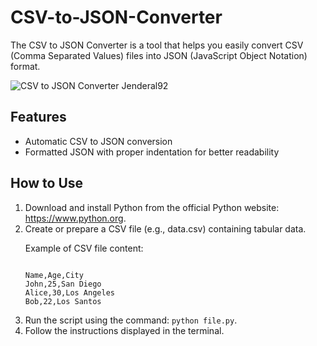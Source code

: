 # CSV-to-JSON-Converter

<p>The CSV to JSON Converter is a tool that helps you easily convert CSV (Comma Separated Values) files into JSON (JavaScript Object Notation) format.</p>

![CSV to JSON Converter Jenderal92](https://github.com/user-attachments/assets/d65db063-ab61-4850-8e62-e3a8495e4047)

## Features

<ul>
<li>Automatic CSV to JSON conversion</li>
<li>Formatted JSON with proper indentation for better readability</li>
</ul>

## How to Use

<ol>
<li>Download and install Python from the official Python website: <a href="https://www.python.org">https://www.python.org</a>.</li>
<li>Create or prepare a CSV file (e.g., data.csv) containing tabular data.</li>
<p>Example of CSV file content:</p>
<pre><code>
Name,Age,City
John,25,San Diego
Alice,30,Los Angeles
Bob,22,Los Santos
</code></pre>
<li>Run the script using the command: <code>python file.py</code>.</li>
<li>Follow the instructions displayed in the terminal.</li>
</ol>
